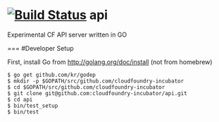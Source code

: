 [![Build Status](https://travis-ci.org/cloudfoundry-incubator/api.png)](https://travis-ci.org/cloudfoundry-incubator/api)
api
===

Experimental CF API server written in GO


===
#Developer Setup

First, install Go from http://golang.org/doc/install (not from homebrew)

```
$ go get github.com/kr/godep
$ mkdir -p $GOPATH/src/github.com/cloudfoundry-incubator
$ cd $GOPATH/src/github.com/cloudfoundry-incubator
$ git clone git@github.com:cloudfoundry-incubator/api.git
$ cd api
$ bin/test_setup
$ bin/test
```
